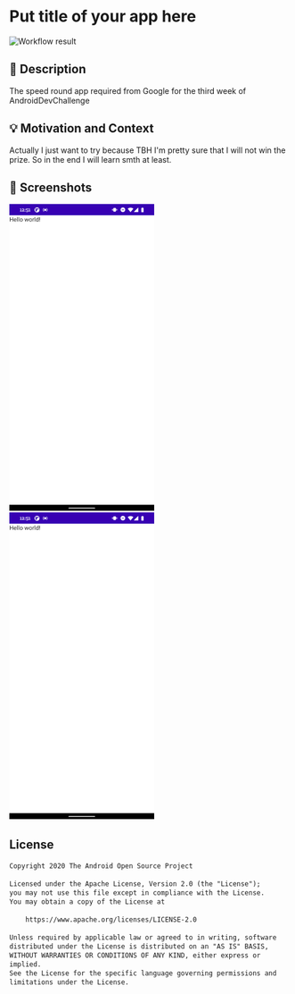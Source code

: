# Put title of your app here

<!--- Replace <OWNER> with your Github Username and <REPOSITORY> with the name of your repository. -->
<!--- You can find both of these in the url bar when you open your repository in github. -->
![Workflow result](https://github.com/RBJUR/speed-round/workflows/Check/badge.svg)


## :scroll: Description
<!--- Describe your app in one or two sentences -->
The speed round app required from Google for the third week of AndroidDevChallenge


## :bulb: Motivation and Context
<!--- Optionally point readers to interesting parts of your submission. -->
<!--- What are you especially proud of? -->
Actually I just want to try because TBH I'm pretty sure that I will not win the prize.
So in the end I will learn smth at least.


## :camera_flash: Screenshots
<!-- You can add more screenshots here if you like -->
<img src="/results/screenshot_1.png" width="260">&emsp;<img src="/results/screenshot_2.png" width="260">

## License
```
Copyright 2020 The Android Open Source Project

Licensed under the Apache License, Version 2.0 (the "License");
you may not use this file except in compliance with the License.
You may obtain a copy of the License at

    https://www.apache.org/licenses/LICENSE-2.0

Unless required by applicable law or agreed to in writing, software
distributed under the License is distributed on an "AS IS" BASIS,
WITHOUT WARRANTIES OR CONDITIONS OF ANY KIND, either express or implied.
See the License for the specific language governing permissions and
limitations under the License.
```